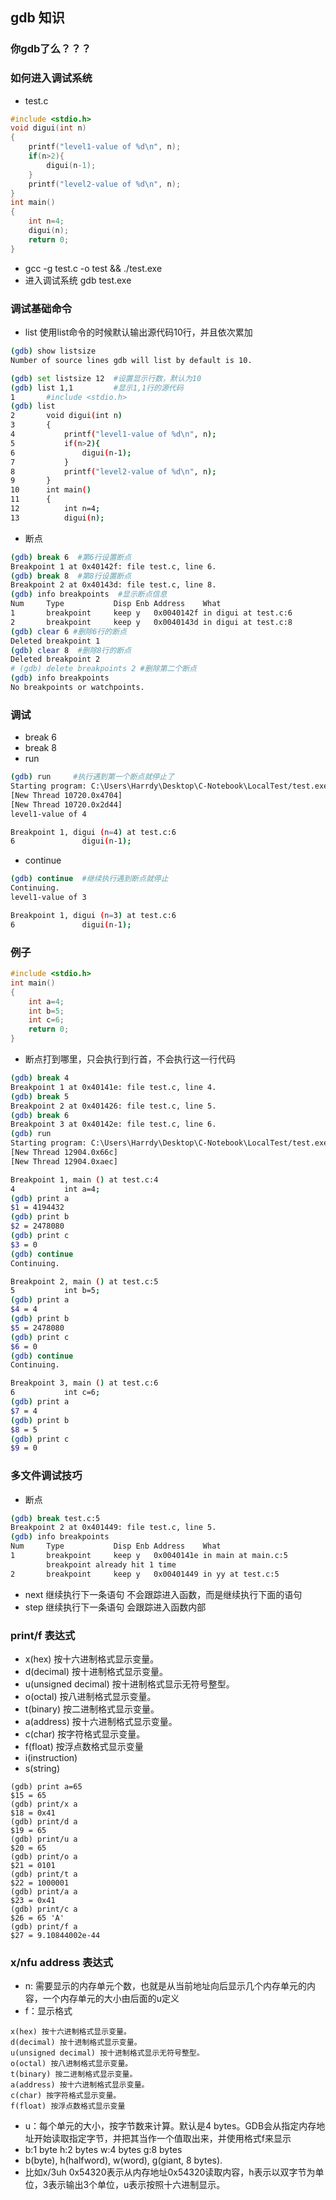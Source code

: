 ## gdb 知识
### 你gdb了么？？？
### 如何进入调试系统
* test.c
```c
#include <stdio.h>
void digui(int n)
{
    printf("level1-value of %d\n", n);
    if(n>2){
        digui(n-1);
    }
    printf("level2-value of %d\n", n);
}
int main()
{
    int n=4;
    digui(n);
    return 0;
}
```
* gcc -g test.c -o test && ./test.exe
* 进入调试系统 gdb test.exe
### 调试基础命令
* list 使用list命令的时候默认输出源代码10行，并且依次累加
```sh
(gdb) show listsize
Number of source lines gdb will list by default is 10.
```
```sh
(gdb) set listsize 12  #设置显示行数，默认为10
(gdb) list 1,1         #显示1,1行的源代码
1       #include <stdio.h>
(gdb) list
2       void digui(int n)
3       {
4           printf("level1-value of %d\n", n);
5           if(n>2){
6               digui(n-1);
7           }
8           printf("level2-value of %d\n", n);
9       }
10      int main()
11      {
12          int n=4;
13          digui(n);
```
* 断点
```sh
(gdb) break 6  #第6行设置断点
Breakpoint 1 at 0x40142f: file test.c, line 6.
(gdb) break 8  #第8行设置断点
Breakpoint 2 at 0x40143d: file test.c, line 8.
(gdb) info breakpoints  #显示断点信息
Num     Type           Disp Enb Address    What
1       breakpoint     keep y   0x0040142f in digui at test.c:6
2       breakpoint     keep y   0x0040143d in digui at test.c:8
(gdb) clear 6 #删除6行的断点
Deleted breakpoint 1
(gdb) clear 8  #删除8行的断点
Deleted breakpoint 2
# (gdb) delete breakpoints 2 #删除第二个断点
(gdb) info breakpoints
No breakpoints or watchpoints.
```
### 调试
* break 6
* break 8
* run
```sh
(gdb) run     #执行遇到第一个断点就停止了
Starting program: C:\Users\Harrdy\Desktop\C-Notebook\LocalTest/test.exe
[New Thread 10720.0x4704]
[New Thread 10720.0x2d44]
level1-value of 4

Breakpoint 1, digui (n=4) at test.c:6
6               digui(n-1);
```
* continue
```sh
(gdb) continue  #继续执行遇到断点就停止
Continuing.
level1-value of 3

Breakpoint 1, digui (n=3) at test.c:6
6               digui(n-1);
```
### 例子
```c
#include <stdio.h>
int main()
{
    int a=4;
    int b=5;
    int c=6;
    return 0;
}
```
* 断点打到哪里，只会执行到行首，不会执行这一行代码
```sh
(gdb) break 4
Breakpoint 1 at 0x40141e: file test.c, line 4.
(gdb) break 5
Breakpoint 2 at 0x401426: file test.c, line 5.
(gdb) break 6
Breakpoint 3 at 0x40142e: file test.c, line 6.
(gdb) run
Starting program: C:\Users\Harrdy\Desktop\C-Notebook\LocalTest/test.exe
[New Thread 12904.0x66c]
[New Thread 12904.0xaec]

Breakpoint 1, main () at test.c:4
4           int a=4;
(gdb) print a
$1 = 4194432
(gdb) print b
$2 = 2478080
(gdb) print c
$3 = 0
(gdb) continue
Continuing.

Breakpoint 2, main () at test.c:5
5           int b=5;
(gdb) print a
$4 = 4
(gdb) print b
$5 = 2478080
(gdb) print c
$6 = 0
(gdb) continue
Continuing.

Breakpoint 3, main () at test.c:6
6           int c=6;
(gdb) print a
$7 = 4
(gdb) print b
$8 = 5
(gdb) print c
$9 = 0
```
### 多文件调试技巧
* 断点
```sh
(gdb) break test.c:5
Breakpoint 2 at 0x401449: file test.c, line 5.
(gdb) info breakpoints
Num     Type           Disp Enb Address    What
1       breakpoint     keep y   0x0040141e in main at main.c:5
        breakpoint already hit 1 time
2       breakpoint     keep y   0x00401449 in yy at test.c:5
```
* next 继续执行下一条语句 不会跟踪进入函数，而是继续执行下面的语句
* step 继续执行下一条语句 会跟踪进入函数内部
### print/f 表达式
* x(hex) 按十六进制格式显示变量。
* d(decimal) 按十进制格式显示变量。
* u(unsigned decimal) 按十进制格式显示无符号整型。
* o(octal) 按八进制格式显示变量。
* t(binary) 按二进制格式显示变量。
* a(address) 按十六进制格式显示变量。
* c(char) 按字符格式显示变量。
* f(float) 按浮点数格式显示变量
* i(instruction)
* s(string)
```
(gdb) print a=65
$15 = 65
(gdb) print/x a
$18 = 0x41
(gdb) print/d a
$19 = 65
(gdb) print/u a
$20 = 65
(gdb) print/o a
$21 = 0101
(gdb) print/t a
$22 = 1000001
(gdb) print/a a
$23 = 0x41
(gdb) print/c a
$26 = 65 'A'
(gdb) print/f a
$27 = 9.10844002e-44
```
### x/nfu address 表达式
* n: 需要显示的内存单元个数，也就是从当前地址向后显示几个内存单元的内容，一个内存单元的大小由后面的u定义
* f：显示格式
```
x(hex) 按十六进制格式显示变量。
d(decimal) 按十进制格式显示变量。
u(unsigned decimal) 按十进制格式显示无符号整型。
o(octal) 按八进制格式显示变量。
t(binary) 按二进制格式显示变量。
a(address) 按十六进制格式显示变量。
c(char) 按字符格式显示变量。
f(float) 按浮点数格式显示变量
```
* u：每个单元的大小，按字节数来计算。默认是4 bytes。GDB会从指定内存地址开始读取指定字节，并把其当作一个值取出来，并使用格式f来显示
* b:1 byte     h:2 bytes     w:4 bytes g:8 bytes
* b(byte), h(halfword), w(word), g(giant, 8 bytes).
* 比如x/3uh 0x54320表示从内存地址0x54320读取内容，h表示以双字节为单位，3表示输出3个单位，u表示按照十六进制显示。